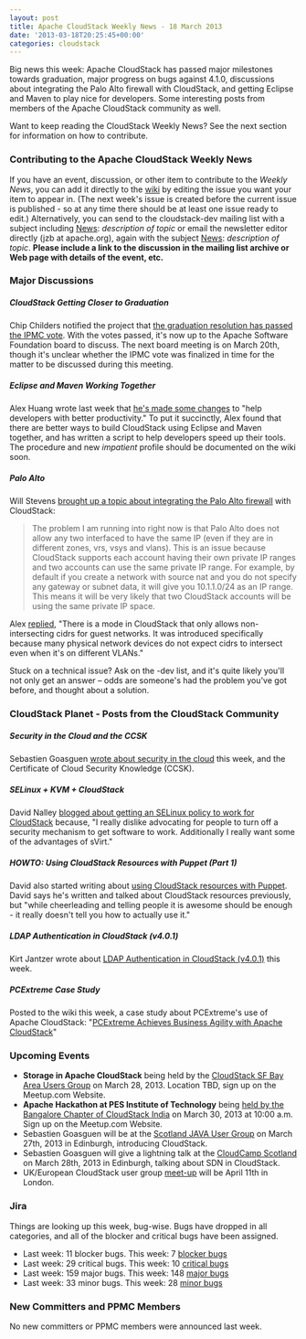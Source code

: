 ```yaml
---
layout: post
title: Apache CloudStack Weekly News - 18 March 2013
date: '2013-03-18T20:25:45+00:00'
categories: cloudstack
---
```

<p>Big news this week: Apache CloudStack has passed major milestones towards graduation, major progress on bugs against 4.1.0, discussions about integrating the Palo Alto firewall with CloudStack, and getting Eclipse and Maven to play nice for developers. Some interesting posts from members of the Apache CloudStack community as well.</p>

<p>Want to keep reading the CloudStack Weekly News? See the next section for information on how to contribute.</p>

<h3><a name="ApacheCloudStackWeeklyNews-18March2013-ContributingtotheApacheCloudStackWeeklyNews"></a>Contributing to the Apache CloudStack Weekly News</h3>

<p>If you have an event, discussion, or other item to contribute to the <em>Weekly News</em>, you can add it directly to the <a href="https://cwiki.apache.org/confluence/display/CLOUDSTACK/CloudStack+Weekly+News" class="external-link" rel="nofollow">wiki</a> by editing the issue you want your item to appear in. (The next week's issue is created before the current issue is published - so at any time there should be at least one issue ready to edit.) Alternatively, you can send to the cloudstack-dev mailing list with a subject including <a href="/confluence/display/CLOUDSTACK/News" title="News">News</a>: <em>description of topic</em> or email the newsletter editor directly (jzb at apache.org), again with the subject <a href="/confluence/display/CLOUDSTACK/News" title="News">News</a>: <em>description of topic</em>. <b>Please include a link to the discussion in the mailing list archive or Web page with details of the event, etc.</b></p>

<h3><a name="ApacheCloudStackWeeklyNews-18March2013-MajorDiscussions"></a>Major Discussions</h3>

<h5><a name="ApacheCloudStackWeeklyNews-18March2013-CloudStackGettingClosertoGraduation"></a>CloudStack Getting Closer to Graduation</h5>

<p>Chip Childers notified the project that <a href="http://markmail.org/thread/zhymhs35ic3rruq5" class="external-link" rel="nofollow">the graduation resolution has passed the IPMC vote</a>. With the votes passed, it's now up to the Apache Software Foundation board to discuss. The next board meeting is on March 20th, though it's unclear whether the IPMC vote was finalized in time for the matter to be discussed during this meeting.</p>

<h5><a name="ApacheCloudStackWeeklyNews-18March2013-EclipseandMavenWorkingTogether"></a>Eclipse and Maven Working Together</h5>

<p>Alex Huang wrote last week that <a href="http://markmail.org/message/f265rx7r5qm7z6yz" class="external-link" rel="nofollow">he's made some changes</a> to "help developers with better productivity." To put it succinctly, Alex found that there are better ways to build CloudStack using Eclipse and Maven together, and has written a script to help developers speed up their tools. The procedure and new <em>impatient</em> profile should be documented on the wiki soon.</p>

<h5><a name="ApacheCloudStackWeeklyNews-18March2013-PaloAlto"></a>Palo Alto</h5>

<p>Will Stevens <a href="http://markmail.org/message/n5276i4hfh7ek57o" class="external-link" rel="nofollow">brought up a topic about integrating the Palo Alto firewall</a> with CloudStack:</p>

<blockquote>
<p>The problem I am running into right now is that Palo Alto does not allow any two interfaced to have the same IP (even if they are in different zones, vrs, vsys and vlans). This is an issue because CloudStack supports each account having their own private IP ranges and two accounts can use the same private IP range. For example, by default if you create a network with source nat and you do not specify any gateway or subnet data, it will give you 10.1.1.0/24 as an IP range. This means it will be very likely that two CloudStack accounts will be using the same private IP space.</p></blockquote>

<p>Alex <a href="http://markmail.org/message/iyydkgxzvbzmo4jw" class="external-link" rel="nofollow">replied</a>, "There is a mode in CloudStack that only allows non-intersecting cidrs for guest networks. It was introduced specifically because many physical network devices do not expect cidrs to intersect even when it's on different VLANs."</p>

<p>Stuck on a technical issue? Ask on the &#45;dev list, and it's quite likely you'll not only get an answer &#8211; odds are someone's had the problem you've got before, and thought about a solution.</p>

<h3><a name="ApacheCloudStackWeeklyNews-18March2013-CloudStackPlanetPostsfromtheCloudStackCommunity"></a>CloudStack Planet - Posts from the CloudStack Community</h3>

<h5><a name="ApacheCloudStackWeeklyNews-18March2013-SecurityintheCloudandtheCCSK"></a>Security in the Cloud and the CCSK</h5>

<p>Sebastien Goasguen <a href="http://buildacloud.org/blog/237-security-in-the-cloud-and-the-ccsk.html" class="external-link" rel="nofollow">wrote about security in the cloud</a> this week, and the Certificate of Cloud Security Knowledge (CCSK).</p>

<h5><a name="ApacheCloudStackWeeklyNews-18March2013-SELinuxKVMCloudStack"></a>SELinux + KVM + CloudStack</h5>

<p>David Nalley <a href="http://buildacloud.org/blog/238-selinux-kvm-cloudstack.html" class="external-link" rel="nofollow">blogged about getting an SELinux policy to work for CloudStack</a> because, "I really dislike advocating for people to turn off a security mechanism to get software to work. Additionally I really want some of the advantages of sVirt."</p>

<h5><a name="ApacheCloudStackWeeklyNews-18March2013-HOWTO%3AUsingCloudStackResourceswithPuppet%28Part1%29"></a>HOWTO: Using CloudStack Resources with Puppet (Part 1)</h5>

<p>David also started writing about <a href="http://buildacloud.org/blog/239-howto-using-cloudstack-resources-with-puppet%2C-part-1.html" class="external-link" rel="nofollow">using CloudStack resources with Puppet</a>. David says he's written and talked about CloudStack resources previously, but "while cheerleading and telling people it is awesome should be enough - it really doesn't tell you how to actually use it."</p>

<h5><a name="ApacheCloudStackWeeklyNews-18March2013-LDAPAuthenticationinCloudStack%28v4.0.1%29"></a>LDAP Authentication in CloudStack (v4.0.1)</h5>

<p>Kirt Jantzer wrote about <a href="http://kirkjantzer.blogspot.com/2013/03/ldap-authentication-in-cloudstack-v401.html" class="external-link" rel="nofollow">LDAP Authentication in CloudStack (v4.0.1)</a> this week.</p>

<h5><a name="ApacheCloudStackWeeklyNews-18March2013-PCExtremeCaseStudy"></a>PCExtreme Case Study</h5>

<p>Posted to the wiki this week, a case study about PCExtreme's use of Apache CloudStack: "<a href="https://cwiki.apache.org/confluence/download/attachments/30757703/PCExtreme+Case+Study+Final+031813.pdf" class="external-link" rel="nofollow">PCExtreme Achieves Business Agility with Apache CloudStack</a>"</p>

<h3><a name="ApacheCloudStackWeeklyNews-18March2013-UpcomingEvents"></a>Upcoming Events</h3>

<ul>
	<li><b>Storage in Apache CloudStack</b> being held by the <a href="http://www.meetup.com/CloudStack-SF-Bay-Area-Users-Group/events/108916562/" class="external-link" rel="nofollow">CloudStack SF Bay Area Users Group</a> on March 28, 2013. Location TBD, sign up on the Meetup.com Website.</li>
	<li><b>Apache Hackathon at PES Institute of Technology</b> being <a href="http://www.meetup.com/CloudStack-Bangalore-Group/events/104410272/" class="external-link" rel="nofollow">held by the Bangalore Chapter of CloudStack India</a> on March 30, 2013 at 10:00 a.m. Sign up on the Meetup.com Website.</li>
	<li>Sebastien Goasguen will be at the <a href="http://www.eventbrite.com/org/613789661" class="external-link" rel="nofollow">Scotland JAVA User Group</a> on March 27th, 2013 in Edinburgh, introducing CloudStack.</li>
	<li>Sebastien Goasguen will give a lightning talk at the <a href="http://cloudcamp.org/scotland/369" class="external-link" rel="nofollow">CloudCamp Scotland</a> on March 28th, 2013 in Edinburgh, talking about SDN in CloudStack.</li>
	<li>UK/European CloudStack user group <a href="http://www.eventbrite.com/event/5816841329/eorg" class="external-link" rel="nofollow">meet-up</a> will be April 11th in London.</li>
</ul>


<h3><a name="ApacheCloudStackWeeklyNews-18March2013-Jira"></a>Jira</h3>

<p>Things are looking up this week, bug-wise. Bugs have dropped in all categories, and all of the blocker and critical bugs have been assigned. </p>

<ul>
	<li>Last week: 11 blocker bugs. This week: 7 <a href="http://is.gd/blockers41acs" class="external-link" rel="nofollow">blocker bugs</a></li>
	<li>Last week: 29 critical bugs. This week: 10 <a href="http://is.gd/critical41acs" class="external-link" rel="nofollow">critical bugs</a></li>
	<li>Last week: 159 major bugs. This week: 148 <a href="http://is.gd/major41acs" class="external-link" rel="nofollow">major bugs</a></li>
	<li>Last week: 33 minor bugs. This week: 28 <a href="http://is.gd/minor41acs" class="external-link" rel="nofollow">minor bugs</a></li>
</ul>


<h3><a name="ApacheCloudStackWeeklyNews-18March2013-NewCommittersandPPMCMembers"></a>New Committers and PPMC Members</h3>

<p>No new committers or PPMC members were announced last week.</p>
